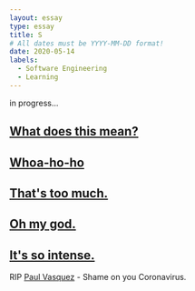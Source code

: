 ```yaml
---
layout: essay
type: essay
title: S
# All dates must be YYYY-MM-DD format!
date: 2020-05-14
labels:
  - Software Engineering
  - Learning
---
```


in progress...

## [What does this mean?](https://www.youtube.com/embed/OQSNhk5ICTI?start=75&end=79)

## [Whoa-ho-ho](https://www.youtube.com/embed/OQSNhk5ICTI?start=31&end=40)

## [That's too much.](https://www.youtube.com/embed/OQSNhk5ICTI?start=176&end=184)

## [Oh my god.](https://www.youtube.com/embed/OQSNhk5ICTI?start=159&end=162)

## [It's so intense.](https://www.youtube.com/embed/OQSNhk5ICTI?start=192&end=194)


RIP [Paul Vasquez](https://www.nytimes.com/2020/05/12/style/double-rainbow-paul-vasquez-dead.html) - Shame on you Coronavirus.